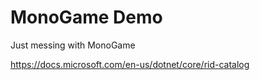 # MonoGame Demo

Just messing with MonoGame

https://docs.microsoft.com/en-us/dotnet/core/rid-catalog
